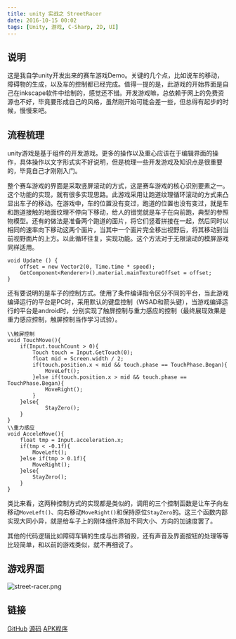 ```yaml
---
title: unity 实战之 StreetRacer
date: 2016-10-15 00:02
tags: [Unity, 游戏, C-Sharp, 2D, UI]
---
```

## 说明
这是我自学unity开发出来的赛车游戏Demo。关键的几个点，比如说车的移动，障碍物的生成，以及车的控制都已经完成。值得一提的是，此游戏的开始界面是自己在inkscape软件中绘制的，感觉还不错。开发游戏嘛，总依赖于网上的免费资源也不好，毕竟要形成自己的风格，虽然刚开始可能会差一些，但总得有起步的时候，慢慢来吧。


<!--more-->


## 流程梳理
unity游戏是基于组件的开发游戏。更多的操作以及重心应该在于编辑界面的操作，具体操作以文字形式实不好说明，但是梳理一些开发游戏及知识点是很重要的，毕竟自己才刚刚入门。

整个赛车游戏的界面是采取竖屏滚动的方式，这是赛车游戏的核心识别要素之一。这个功能的实现，就有很多实现思路。此游戏采用让跑道纹理循环滚动的方式来凸显出车子的移动。在游戏中，车的位置没有变过，跑道的位置也没有变过，就是车和跑道接触的地面纹理不停向下移动，给人的错觉就是车子在向前跑，典型的参照物模型。还有的做法是准备两个跑道的面片，将它们竖着拼接在一起，然后同时以相同的速率向下移动这两个面片，当其中一个面片完全移出视野后，将其移动到当前视野面片的上方。以此循环往复，实现功能。这个方法对于无限滚动的模屏游戏同样适用。
```
void Update () {
    offset = new Vector2(0, Time.time * speed);
    GetComponent<Renderer>().material.mainTextureOffset = offset;
}
```
还有要说明的是车子的控制方式。使用了条件编译指令区分不同的平台，当此游戏编译运行的平台是PC时，采用默认的键盘控制（WSAD和箭头键），当游戏编译运行的平台是android时，分别实现了触屏控制与重力感应的控制（最终展现效果是重力感应控制，触屏控制当作学习试验）。
```
\\触屏控制
void TouchMove(){
    if(Input.touchCount > 0){
        Touch touch = Input.GetTouch(0);
        float mid = Screen.width / 2;
        if(touch.position.x < mid && touch.phase == TouchPhase.Began){
            MoveLeft();
        }else if(touch.position.x > mid && touch.phase == TouchPhase.Began){
            MoveRight();
        }
    }else{
            StayZero();
    }
}
\\重力感应
void AcceleMove(){
    float tmp = Input.acceleration.x;
    if(tmp < -0.1f){
        MoveLeft();
    }else if(tmp > 0.1f){
        MoveRight();
    }else{
        StayZero();
    }
}
```
类比来看，这两种控制方式的实现都是类似的，调用的三个控制函数是让车子向左移动`MoveLeft()`、向右移动`MoveRight()`和保持原位`StayZero`的。这三个函数内部实现大同小异，就是给车子上的刚体组件添加不同大小、方向的加速度罢了。

其他的代码逻辑比如障碍车辆的生成与出界销毁，还有声音及界面按钮的处理等等比较简单，和以前的游戏类似，就不再细说了。
## 游戏界面
![street-racer.png][1]

## 链接
[GitHub][2]
[源码][3]
[APK程序][4]


  [1]: /img/street-racer.png
  [2]: https://github.com/chunqiuyiyu/unity-games/tree/master/StreetRacer
  [3]: http://www.chunqiuyiyu.com/usr/uploads/2016/10/2771199280.unitypackage
  [4]: http://pan.baidu.com/s/1i5jqS3V



